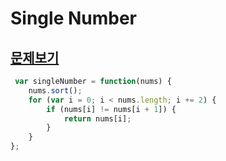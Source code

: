 # Single Number

## [문제보기](https://leetcode.com/explore/challenge/card/30-day-leetcoding-challenge/528/week-1/3283/)

```js
 var singleNumber = function(nums) {
    nums.sort();
    for (var i = 0; i < nums.length; i += 2) {
        if (nums[i] != nums[i + 1]) {
            return nums[i];
        }
    }
};
```
